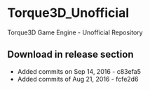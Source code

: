 # Torque3D_Unofficial
Torque3D Game Engine - Unofficial Repository

## Download in release section
- Added commits on Sep 14, 2016 - c83efa5
- Added commits of Aug 21, 2016 - fcfe2d6
